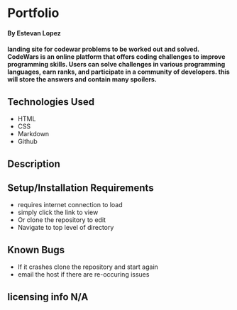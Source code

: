 # Portfolio

#### By Estevan Lopez

#### landing site for codewar problems to be worked out and solved. CodeWars is an online platform that offers coding challenges to improve programming skills. Users can solve challenges in various programming languages, earn ranks, and participate in a community of developers. this will store the answers and contain many spoilers.

## Technologies Used

* HTML
* CSS
* Markdown
* Github

## Description



## Setup/Installation Requirements

* requires internet connection to load
* simply click the link to view
* Or clone the repository to edit  
* Navigate to top level of directory




## Known Bugs

* If it crashes clone the repository and start again
* email the host if there are re-occuring issues

## licensing info N/A
